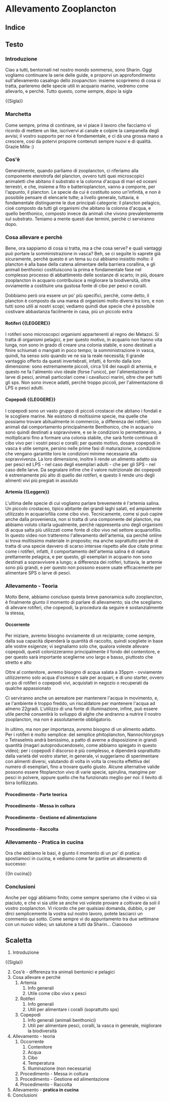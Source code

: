 # Allevamento Zooplancton


## Indice




## Testo

### Introduzione

Ciao a tutti, bentornati nel nostro mondo sommerso, sono Sharin.
Oggi vogliamo continuare la serie delle guide, e proporvi un approfondimento sull'allevamento casalngo dello zoopancton: insieme scopriremo di cosa si tratta, parleremo delle specie utili in acquario marino, vedremo come allevarlo, e perchè.
Tutto questo, come sempre, dopo la sigla

{{Sigla}}

### Marchetta
Come sempre, prima di continare, se vi piace il lavoro che facciamo vi ricordo di mettere un like, iscrivervi al canale e colpire la campanella degli  avvisi; il vostro supporto per noi è fondamentale, e ci dà una grossa mano a crescere, così da potervi proporre contenuti sempre nuovi e di qualità. Grazie Mille :)


### Cos'è
Generalmente, quando parliamo di zooplancton, ci riferiamo alla componente eterotrofa del plancton, ovvero tutti quei microscopici animaletti che abitano il substrato e la colonna d'acqua di mari ed oceani terrestri, e che, insieme a fito e batterioplancton, vanno a comporre, per l'appunto, il plancton.
Le specie da cui è costituito sono un'infinità, e non è possibile pensare di elencarle tutte; a livello generale, tuttavia, è fondamentale distinguerne le due principali categorie: il plancton pelagico, cioè composto da tutti gli organismi che abitano la colonna d'acqua, e quello benthonico, composto invece da animali che vivono prevalentemente sul substrato. 
Teniamo a mente questi due termini, perchè ci serviranno dopo.

### Cosa allevare e perchè 
Bene, ora sappiamo di cosa si tratta, ma a che cosa serve? e quali vantaggi può portare la somministrazione in vasca? 
Beh, se ci seguite lo saprete già sicuramente, perchè questo è un tema su cui abbiamo insistito molto: il plancton è alla base della catena alimentare della barriera corallina, e gli animali benthonici costituiscono la prima e fondamentale fase nel complesso processo di abbattimento delle sostanze di scarto; in più, dosare zooplancton in acquario contribuisce a migliorare la biodiversità, oltre ovviamente a costituire una gustosa fonte di cibo per pesci e coralli.

Dobbiamo però ora essere un po' più specifici, perchè, come detto, il plancton è composto da una marea di organismi molto diversi tra loro, e non tutti sono utili ai nostri scopi; vediamo quindi due specie che è possibile costivare abbastanza facilmente in casa, più un piccolo extra


####  Rotiferi {{LEGGERE}}
I rotiferi sono microscopci organismi appartenenti al regno dei Metazoi. 
Si tratta di  organismi pelagici, e per questo motivo, in acquario non hanno vita lunga, non sono in grado di creare una colonia stabile, e sono destinati a finire schiumati o mangiati in poco tempo; la somministrazione in vasca, quindi, ha senso solo quando ve ne sia la reale necessità;
Il grande vantaggio offerto da questi invertebrati, infatti, è fornito dalla loro dimensione: sono estremamente piccoli, circa 1/4 dei naupli di artemia, e questo ne fa l'alimento vivo ideale (forse l'unico), per l'alimentazione di larve di pesci, animali particolari come i cavallucci marini, oltre che per tutti gli sps. Non sono invece adatti, perchè troppo piccoli, per l'alimentazione di LPS o pesci adulti.

####  Copepodi {{LEGGERE}}
I copepodi sono un vasto gruppo di piccoli crostacei che abitano i fondali e le scogliere marine.
Ne esistono di moltissime specie, ma quelle che possiamo trovare abitualmente in commercio, a differenza dei rotiferi,  sono  animali dal comportamento principalmente Benthonico, che in acquario sono quindi destinati a sopravvivere, e se le condizioni lo permetteranno, a moltiplicarsi fino a formare una colonia stabile, che sarà fonte continua di cibo vivo per i vostri pesci e coralli; per questo motivo, dosare copepodi in vasca è utile sempre, persino nelle prime fasi di maturazione, a condizione che vengano garantite loro le condizioni minime necessarie alla sopravvivenza. La loro dimensione, inoltre li rende un alimento adatto sia per pesci ed LPS - nel caso degli esemplari adulti - che per gli SPS - nel caso delle larve. 
Da segnalare infine che il valore nutrizionale dei copepodi è estremamente più alto di quello dei rotiferi, e questo li rende uno degli alimenti vivi più pregiati in assoluto 

#### Artemia {{Leggere}}
L'ultima delle specie di cui vogliamo parlare brevemente è l'artemia salina. Un piccolo crostaceo, tipico abitante dei grandi laghi salati,  ed ampiamente utilizzato in acquariofilia come cibo vivo. Tecnicamente, come si può capire anche dalla provenienza, non si tratta di una componente del plancton, ma abbiamo voluto citarla ugualmente, perchè rappresenta uno degli organismi di acqua salta più utilizzati come fonte di cibo vivo nel settore acquariofilio. In questo video non tratteremo l'allevamento dell'artemia, sia perchè online si trova moltissimo materiale in proposito; ma anche soprattutto perchè di tratta di una specie davvero di scarso intersse rispetto alle due citate prima: come i rotiferi, infatti, il comportamento dell'artemia salina è di natura prettamente pelagica, e per questo, gli esemplari in acquario non sono destinati a sopravvivere a lungo; a differenza dei rotiferi, tuttavia, le artemie sono più grandi, e per questo non possono essere usate efficacemente per alimentare SPS o larve di pesci.





### Allevamento - Teoria
Molto Bene, abbiamo concluso questa breve panoramica sullo zooplancton, è finalmente giunto il momento di parlare di allevamento; sia che scegliamo di allevare rotiferi, che copepodi, la procedura da seguire è sostanzialmente la stessa, 

#### Occorrente
Per iniziare, avremo bisogno ovviamente di un recipiante; come sempre, dalla sua capacità  dipenderà la quantità di raccolto, quindi scegliete in base alle vostre esigenze; vi segnaliamo solo che, qualora voleste allevare copepodi, questi colonizzeranno principalmente il fondo del contenitore, e per questo sarà importante sceglierne uno largo e basso, piuttosto che stretto e alto

Oltre al contenitore, avremo bisogno di acqua salata a 35ppm - ovviamente utilizzeremo solo acqua d'osmosi e sale per acquari, e di uno starter, ovvero un po di rotiferi o copepodi vivi, acquistati in negozio o recuperati da qualche appassionato 


Ci serviranno anche un aereatore per mantenere l'acqua in movimento, e, se l'ambiente è troppo freddo, un riscaldatore per mantenere l'acqua ad almeno 22gradi. L'utilizzo di una fonte di illuminazione, infine, può essere utile perchè consentirà lo sviluppo di alghe che andranno a nutrire il nostro zooplancton, ma non è assolutamente obbligatorio.

In ultimo, ma non per importanza, avremo bisogno di un alimento adatto. Per i rotiferi è molto semplice: del semplice phitoplancton, Nannochlorypsys o Tetraselmis andrà benissimo, a patto di averne a disposizione in grandi quantità (magari autoproducendoselo, come abbiamo spiegato in questo video); per i copepodi il discorso è più complesso, e dipenderà soprattutto dalla varietà del vostro starter, in generale, vi suggeriamo di sperimentare con alimenti diversi, valutando di volta in volta la crescita effettiva del numero di esemplari, fino a trovare quello giusto. Alcune alternative valide possono essere fitoplancton vivo di varie specie, spirulina, mangime per pesci in polvere, oppure quello che ha funzionato meglio per noi: il lievito di birra liofilizzato.

#### Procedimento - Parte teorica


#### Procedimento - Messa in coltura
#### Procedimento - Gestione ed alimentazione
#### Procedimento - Raccolta


### Allevamento - Pratica in cucina
Ora che abbiamo le basi, è giunto il momento di un po' di pratica: spostiamoci in cucina, e vediamo come far partire un allevamento di successo:


{{In cucina}}



### Conclusioni

Anche per oggi abbiamo finito; come sempre speriamo che il video vi sia piaciuto, e che vi sia utile se anche voi voleste provare a coltivare da soli il vostro zooplancton. Vi ricordo che per qualsiasi domanda, dubbio, o per dirci semplicemente la vostra sul nostro lavoro, potete lasciarci un commento qui sotto.
Come sempre vi do appuntamento tra due settimane con un nuovo video; un salutone a tutti da Sharin...
Ciaooooo



## Scaletta

1) Introduzione

{{Sigla}}

2) Cos'è - differenza tra animali bentonici e pelagici
3) Cosa allevare e perchè 
   1) Artemia
      1) Info generali
      2) Utile come cibo vivo x pesci
   2) Rotiferi
      1) Info generali
      2) Utili per alimentare i coralli (soprattutto sps)
   3) Copepodi
      1) Info generali (animali benthonici)
      2) Utili per alimentare pesci, coralli, la vasca in generale, migliorare la biodiversità
4) Allevamento - teoria
   1) Occorrente
      1) Contenitore
      2) Acqua
      3) Cibo
      4) Temperatura
      5) Illuminazione (non necessaria)
   2) Procedimento - Messa in coltura
   3) Procedimento - Gestione ed alimentazione
   4) Procedimento - Raccolta
5) Allevamento - **pratica in cucina**
6) Conclusioni
  